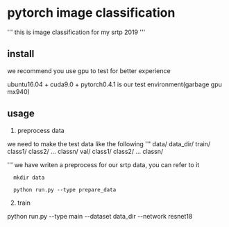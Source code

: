 # pytorch image classification
'''
this is image classification for my srtp 2019
'''
## install
we recommend you use gpu to test for better experience

ubuntu16.04 + cuda9.0 + pytorch0.4.1 is our test environment(garbage gpu mx940)

## usage

1. preprocess data

  we need to make the test data like the following
  '''
  data/
       data_dir/
           train/
              class1/
              class2/
              ...
              classn/
           val/
              class1/
              class2/
              ...
              classn/

  '''
  we have writen a preprocess for our srtp data, you can refer to it

```
  mkdir data

  python run.py --type prepare_data
```

2. train

  python run.py --type main --dataset data_dir --network resnet18



